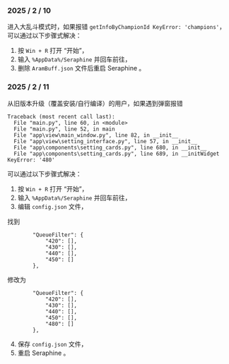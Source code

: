 ### 2025 / 2 / 10

进入大乱斗模式时，如果报错 `getInfoByChampionId KeyError: 'champions'`，可以通过以下步骤式解决：

1. 按 `Win + R` 打开 “开始”，
2. 输入 `%AppData%/Seraphine` 并回车前往，
3. 删除 `AramBuff.json` 文件后重启 Seraphine 。


### 2025 / 2 / 11

从旧版本升级（覆盖安装/自行编译）的用户，如果遇到弹窗报错 
```
Traceback (most recent call last):
  File "main.py", line 60, in <module>
  File "main.py", line 52, in main
  File "app\view\main_window.py", line 82, in __init__
  File "app\view\setting_interface.py", line 57, in __init__
  File "app\components\setting_cards.py", line 680, in __init__
  File "app\components\setting_cards.py", line 689, in __initWidget
KeyError: '480'
```

可以通过以下步骤式解决：

1. 按 `Win + R` 打开 “开始”，
2. 输入 `%AppData%/Seraphine` 并回车前往，
3. 编辑 `config.json` 文件，
   
找到
```
        "QueueFilter": {
            "420": [],
            "430": [],
            "440": [],
            "450": []
        },
```
修改为
```
        "QueueFilter": {
            "420": [],
            "430": [],
            "440": [],
            "450": [],
            "480": []
        },
```

4. 保存 `config.json` 文件，
5. 重启 Seraphine 。
